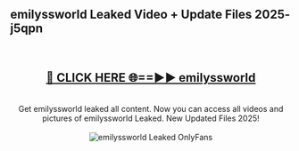 <h2>emilyssworld Leaked Video + Update Files 2025- j5qpn</h2>
<br>
<div align="center">
<h2><a href="https://libra.edu.pl?emilyssworld" rel="nofollow">🔴 CLICK HERE 🌐==►► emilyssworld</a></h2>
<br>
Get emilyssworld leaked all content. Now you can access all videos and pictures of emilyssworld Leaked. New Updated Files 2025!
<br>
<br>
<a href="https://libra.edu.pl?emilyssworld" rel="nofollow" data-target="animated-image.originalLink"><img src="https://i.ibb.co.com/WyWwxjT/player-gif2.gif" alt="emilyssworld Leaked OnlyFans" style="max-width: 100%; display: inline-block;" data-target="animated-image.originalImage"></a>
</div>
<br>